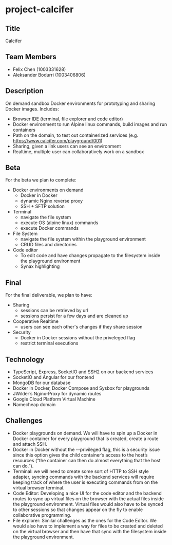 # project-calcifer

## Title

Calcifer

## Team Members

- Felix Chen (1003331628)
- Aleksander Bodurri (1003406806)

## Description

On demand sandbox Docker environments for prototyping and sharing Docker images. Includes:

- Browser IDE (terminal, file explorer and code editor)
- Docker environment to run Alpine linux commands, build images and run containers
- Path on the domain, to test out containerized services (e.g. https://www.calcifer.com/playground/001)
- Sharing, given a link users can see an environment
- Realtime, multiple user can collaboratively work on a sandbox

## Beta

For the beta we plan to complete:

- Docker environments on demand
  - Docker in Docker
  - dynamic Nginx reverse proxy
  - SSH + SFTP solution
- Terminal
  - navigate the file system
  - execute OS (alpine linux) commands
  - execute Docker commands
- File System
  - navigate the file system within the playground environment
  - CRUD files and directories
- Code editor
  - To edit code and have changes propagate to the filesystem inside the playground environment
  - Synax highlighting

## Final

For the final deliverable, we plan to have:

- Sharing
  - sessions can be retrieved by url
  - sessions persist for a few days and are cleaned up
- Cooperative Realtime
  - users can see each other's changes if they share session
- Security
  - Docker in Docker sessions without the priveleged flag
  - restrict terminal executions

## Technology

- TypeScript, Express, SocketIO and SSH2 on our backend services
- SocketIO and Angular for our frontend
- MongoDB for our database
- Docker in Docker, Docker Compose and Sysbox for playgrounds
- JWilder’s Nginx-Proxy for dynamic routes
- Google Cloud Platform Virtual Machine
- Namecheap domain

## Challenges

- Docker playgrounds on demand. We will have to spin up a Docker in Docker container for every playground that is created, create a route and attach SSH.
- Docker in Docker without the --privileged flag, this is a security issue since this option gives the child container’s access to the host’s resources (“the container can then do almost everything that the host can do.”).
- Terminal: we will need to create some sort of HTTP to SSH style adapter, syncing commands with the backend services will require keeping track of where the user is executing commands from on the virtual browser terminal.
- Code Editor: Developing a nice UI for the code editor and the backend routes to sync up virtual files on the browser with the actual files inside the playground environment. Virtual files would also have to be synced to other sessions so that changes appear on the fly to enable collaborative programming.
- File explorer: Similar challenges as the ones for the Code Editor. We would also have to implement a way for files to be created and deleted on the virtual browser and then have that sync with the filesystem inside the playground environment.
